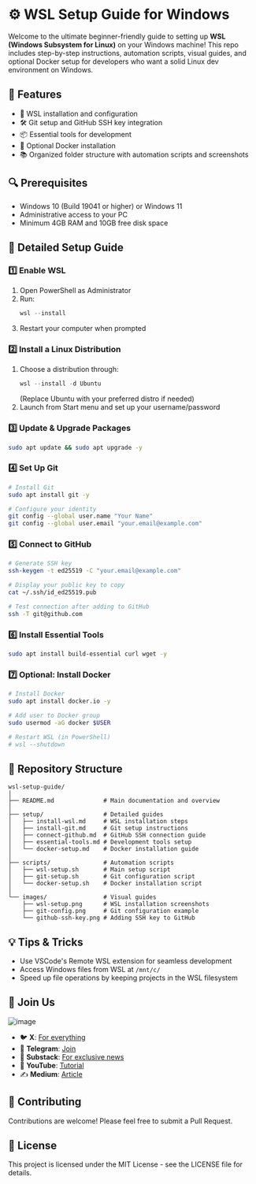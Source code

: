 # ⚙️ WSL Setup Guide for Windows

Welcome to the ultimate beginner-friendly guide to setting up **WSL (Windows Subsystem for Linux)** on your Windows machine! This repo includes step-by-step instructions, automation scripts, visual guides, and optional Docker setup for developers who want a solid Linux dev environment on Windows.

## 🚀 Features
- 🔧 WSL installation and configuration
- 🛠️ Git setup and GitHub SSH key integration
- 📦 Essential tools for development
- 🐳 Optional Docker installation
- 📚 Organized folder structure with automation scripts and screenshots

## 🔍 Prerequisites
- Windows 10 (Build 19041 or higher) or Windows 11
- Administrative access to your PC
- Minimum 4GB RAM and 10GB free disk space

## 🚀 Detailed Setup Guide

### 1️⃣ Enable WSL
1. Open PowerShell as Administrator
2. Run:
   ```powershell
   wsl --install
   ```
3. Restart your computer when prompted

### 2️⃣ Install a Linux Distribution
1. Choose a distribution through:
   ```powershell
   wsl --install -d Ubuntu
   ```
   (Replace Ubuntu with your preferred distro if needed)
2. Launch from Start menu and set up your username/password

### 3️⃣ Update & Upgrade Packages
```bash
sudo apt update && sudo apt upgrade -y
```

### 4️⃣ Set Up Git
```bash
# Install Git
sudo apt install git -y

# Configure your identity
git config --global user.name "Your Name"
git config --global user.email "your.email@example.com"
```

### 5️⃣ Connect to GitHub
```bash
# Generate SSH key
ssh-keygen -t ed25519 -C "your.email@example.com"

# Display your public key to copy
cat ~/.ssh/id_ed25519.pub

# Test connection after adding to GitHub
ssh -T git@github.com
```

### 6️⃣ Install Essential Tools
```bash
sudo apt install build-essential curl wget -y
```

### 7️⃣ Optional: Install Docker
```bash
# Install Docker
sudo apt install docker.io -y

# Add user to Docker group
sudo usermod -aG docker $USER

# Restart WSL (in PowerShell)
# wsl --shutdown
```

## 📂 Repository Structure
```
wsl-setup-guide/
│
├── README.md              # Main documentation and overview
│
├── setup/                 # Detailed guides
│   ├── install-wsl.md     # WSL installation steps
│   ├── install-git.md     # Git setup instructions
│   ├── connect-github.md  # GitHub SSH connection guide
│   ├── essential-tools.md # Development tools setup
│   └── docker-setup.md    # Docker installation guide
│
├── scripts/               # Automation scripts
│   ├── wsl-setup.sh       # Main setup script
│   ├── git-setup.sh       # Git configuration script
│   └── docker-setup.sh    # Docker installation script
│
└── images/                # Visual guides
    ├── wsl-setup.png      # WSL installation screenshots
    ├── git-config.png     # Git configuration example
    └── github-ssh-key.png # Adding SSH key to GitHub
```

## 💡 Tips & Tricks
- Use VSCode's Remote WSL extension for seamless development
- Access Windows files from WSL at `/mnt/c/`
- Speed up file operations by keeping projects in the WSL filesystem

## 📲 Join Us

![image](https://github.com/user-attachments/assets/8fe3a552-e45c-4005-a6b7-69ab5ece0668)

- 🐦 **X**: [For everything](https://x.com/imcryptohodler)  
- 💬 **Telegram**: [Join](https://t.me/Cryptoland007)  
- 📰 **Substack**: [For exclusive news](https://substack.com/@imcryptohodler)  
- 🎥 **YouTube**: [Tutorial](https://www.youtube.com/@Iamcryptohodler)  
- ✍️ **Medium**: [Article](https://medium.com/@I_am_crypto_hodler)

## 🤝 Contributing
Contributions are welcome! Please feel free to submit a Pull Request.

## 📄 License
This project is licensed under the MIT License - see the LICENSE file for details.

